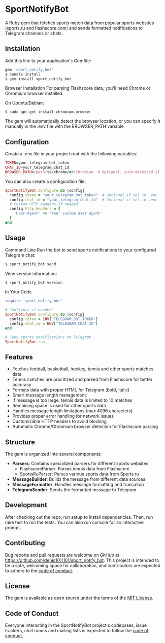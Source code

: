 # SportNotifyBot

A Ruby gem that fetches sports match data from popular sports websites (sports.ru and flashscore.com) and sends formatted notifications to Telegram channels or chats.

## Installation

Add this line to your application's Gemfile:

```ruby
gem 'sport_notify_bot'
$ bundle install
$ gem install sport_notify_bot
```

Browser Installation
For parsing Flashscore data, you'll need Chrome or Chromium browser installed:

On Ubuntu/Debian:
```
$ sudo apt-get install chromium-browser
```

The gem will automatically detect the browser location, or you can specify it manually in the .env file with the BROWSER_PATH variable

## Configuration

Create a .env file in your project root with the following variables:

```ruby
TOKEN=your_telegram_bot_token
CHAT_ID=your_telegram_chat_id
BROWSER_PATH=/path/to/chrome/or/chromium  # Optional, auto-detected if not specified
```

You can also create a configuration file:

```ruby
SportNotifyBot.configure do |config|
  config.token = "your_telegram_bot_token"  # Optional if set in .env
  config.chat_id = "your_telegram_chat_id"  # Optional if set in .env
  # Custom HTTP headers if needed
  config.http_headers = {
    'User-Agent' => 'Your custom user agent'
  }
end
```

## Usage

Command Line
Run the bot to send sports notifications to your configured Telegram chat:

```ruby
$ sport_notify_bot send
```

View version information:

```ruby
$ sport_notify_bot version
```

In Your Code

```ruby
require 'sport_notify_bot'

# Configure if needed
SportNotifyBot.configure do |config|
  config.token = ENV["TELEGRAM_BOT_TOKEN"]
  config.chat_id = ENV["TELEGRAM_CHAT_ID"]
end

# Send sports notifications to Telegram
SportNotifyBot.run
```

## Features

- Fetches football, basketball, hockey, tennis and other sports matches data
- Tennis matches are prioritized and parsed from Flashscore for better accuracy
- Formats data with proper HTML for Telegram (bold, italic)
- Smart message length management:
- If message is too large, tennis data is limited to 10 matches
- Remaining space is used for other sports data
- Handles message length limitations (max 4096 characters)
- Provides proper error handling for network issues
- Customizable HTTP headers to avoid blocking
- Automatic Chrome/Chromium browser detection for Flashscore parsing

## Structure

The gem is organized into several components:

- **Parsers**: Contains specialized parsers for different sports websites
    - FlashscoreParser: Parses tennis data from Flashscore
    - SportsRuParser: Parses various sports data from Sports.ru
- **MessageBuilder**: Builds the message from different data sources
- **MessageFormatter**: Handles message formatting and truncation
- **TelegramSender**: Sends the formatted message to Telegram

## Development

After checking out the repo, run setup to install dependencies. Then, run rake test to run the tests. You can also run console for an interactive prompt.

## Contributing

Bug reports and pull requests are welcome on GitHub at https://github.com/denis1011101/sport_notify_bot. This project is intended to be a safe, welcoming space for collaboration, and contributors are expected to adhere to the [code of conduct](https://github.com/denis1011101/sport_notify_bot/blob/master/CODE_OF_CONDUCT.md).

## License

The gem is available as open source under the terms of the [MIT License](https://opensource.org/licenses/MIT).

## Code of Conduct

Everyone interacting in the SportNotifyBot project's codebases, issue trackers, chat rooms and mailing lists is expected to follow the [code of conduct](https://github.com/denis1011101/sport_notify_bot/blob/master/CODE_OF_CONDUCT.md).
